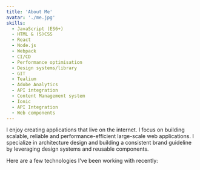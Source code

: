 ```yaml
---
title: 'About Me'
avatar: './me.jpg'
skills:
  - JavaScript (ES6+)
  - HTML & (S)CSS
  - React
  - Node.js
  - Webpack
  - CI/CD
  - Performance optimisation
  - Design systems/library
  - GIT
  - Tealium
  - Adobe Analytics
  - API integration
  - Content Management system
  - Ionic
  - API Integration
  - Web components
---
```


I enjoy creating applications that live on the internet. I focus on building scalable, reliable and performance-efficient large-scale web applications. I specialize in architecture design and building a consistent brand guideline by leveraging design systems and reusable components.

Here are a few technologies I've been working with recently:
